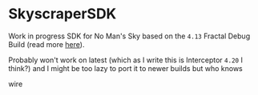 # SkyscraperSDK

Work in progress SDK for No Man's Sky based on the `4.13` Fractal Debug Build (read more [here](https://nomansskyretro.com/wiki/Fractal_Update_Debug_Version)).

Probably won't work on latest (which as I write this is Interceptor `4.20` I think?) and I might be too lazy to port it to newer builds but who knows

wire
